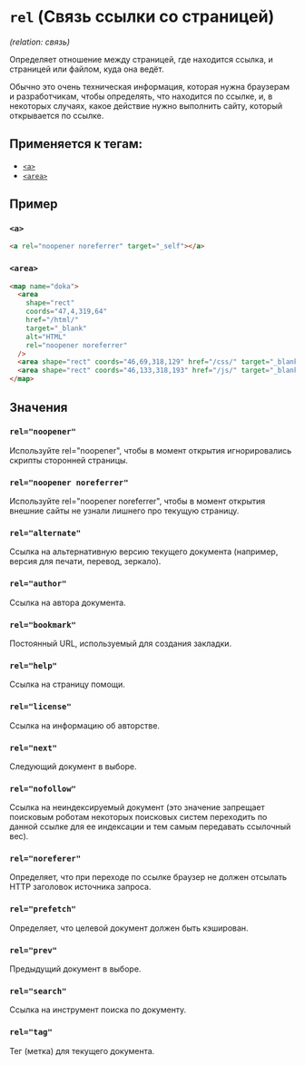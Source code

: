 # `rel` (Связь ссылки со страницей)

*(relation: связь)*

Определяет отношение между страницей, где находится ссылка, и страницей или файлом, куда она ведёт.

Обычно это очень техническая информация, которая нужна браузерам и разработчикам, чтобы определять, что находится по ссылке, и, в некоторых случаях, какое действие нужно выполнить сайту, который открывается по ссылке.

## Применяется к тегам:

- [`<a>`](<../TAGS INLINE/a (ССЫЛКА).md>)
- [`<area>`](<../TAGS IMAGE/area (ССЫЛКИ НА ОБЛАСТИ КАРТИНКИ).md>)

## Пример

### `<a>`

```html
<a rel="noopener noreferrer" target="_self"></a>
```

### `<area>`

```html
<map name="doka">
  <area
    shape="rect"
    coords="47,4,319,64"
    href="/html/"
    target="_blank"
    alt="HTML"
    rel="noopener noreferrer"
  />
  <area shape="rect" coords="46,69,318,129" href="/css/" target="_blank" alt="CSS" />
  <area shape="rect" coords="46,133,318,193" href="/js/" target="_blank" alt="JS" />
</map>
```

## Значения

### `rel="noopener"`

Используйте rel="noopener", чтобы в момент открытия игнорировались скрипты сторонней страницы.

### `rel="noopener noreferrer"`

Используйте rel="noopener noreferrer", чтобы в момент открытия внешние сайты не узнали лишнего про текущую страницу.

### `rel="alternate"`

Cсылка на альтернативную версию текущего документа (например, версия для печати, перевод, зеркало).

### `rel="author"`

Ссылка на автора документа.

### `rel="bookmark"`

Постоянный URL, используемый для создания закладки.

### `rel="help"`

Ссылка на страницу помощи.

### `rel="license"`

Ссылка на информацию об авторстве.

### `rel="next"`

Следующий документ в выборе.

### `rel="nofollow"`

Ссылка на неиндексируемый документ (это значение запрещает поисковым роботам некоторых поисковых систем переходить по данной ссылке для ее индексации и тем самым передавать ссылочный вес).

### `rel="noreferer"`

Определяет, что при переходе по ссылке браузер не должен отсылать HTTP заголовок источника запроса.

### `rel="prefetch"`

Определяет, что целевой документ должен быть кэширован.

### `rel="prev"`

Предыдущий документ в выборе.

### `rel="search"`

Ссылка на инструмент поиска по документу.

### `rel="tag"`

Тег (метка) для текущего документа.
